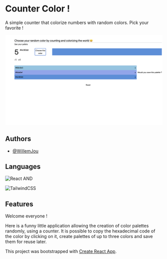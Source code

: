 # Counter Color !

A simple counter that colorize numbers with random colors. Pick your favorite !

![a picture of the counter color](src/pics/counter-pic.png)

## Authors

- [@WillemJou](https://www.github.com/WillemJou)

## Languages

![React](https://img.shields.io/badge/react-%2320232a.svg?style=for-the-badge&logo=react&logoColor=%2361DAFB)
AND

![TailwindCSS](https://img.shields.io/badge/tailwindcss-%2338B2AC.svg?style=for-the-badge&logo=tailwind-css&logoColor=white)

## Features

Welcome everyone !

Here is a funny little application allowing the creation of color palettes randomly, using a counter.
It is possible to copy the hexadecimal code of the color by clicking on it, create palettes of up to three colors and save them for reuse later.

This project was bootstrapped with [Create React App](https://github.com/facebook/create-react-app).

